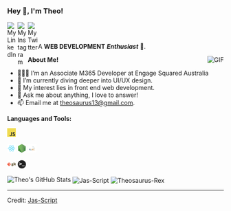 <h3 title="hehehe"> Hey 👋, I'm Theo!</h3>

<a href="https://www.linkedin.com/in/theo-harris-coder/">
  <img align="left" alt="My LinkedIn" width="24px" src="https://cdn.jsdelivr.net/npm/simple-icons@v3/icons/linkedin.svg" />
</a>
<a href="https://www.instagram.com/theosaurus_art/">
  <img align="left" alt="My Instagram" width="24px" src="https://cdn.jsdelivr.net/npm/simple-icons@v3/icons/instagram.svg" />
</a>
<a href="https://twitter.com/dino_coder">
  <img align="left" alt="My Twitter" width="24px" src="https://cdn.jsdelivr.net/npm/simple-icons@3.13.0/icons/twitter.svg" />
</a>




<br />
<br />

A **WEB DEVELOPMENT** ***Enthusiast*** 🚀.
 

  <img align="right" alt="GIF" src="https://i.pinimg.com/originals/e4/26/70/e426702edf874b181aced1e2fa5c6cde.gif" />

**About Me!**

- 👨🏽‍💻 I’m an Associate M365 Developer at Engage Squared Australia
- 🌱 I’m currently diving deeper into UI/UX design.
- 🤔 My interest lies in front end web development.
- 💬 Ask me about anything, I love to answer!
- 📫 Email me at [theosaurus13@gmail.com](mailto:theosaurus13@gmail.com).



**Languages and Tools:**  


<code><img height="20" src="https://raw.githubusercontent.com/github/explore/80688e429a7d4ef2fca1e82350fe8e3517d3494d/topics/javascript/javascript.png"></code>

<code><img height="20" src="https://raw.githubusercontent.com/github/explore/80688e429a7d4ef2fca1e82350fe8e3517d3494d/topics/react/react.png"></code>
<code><img height="20" src="https://raw.githubusercontent.com/github/explore/80688e429a7d4ef2fca1e82350fe8e3517d3494d/topics/nodejs/nodejs.png"></code>
<code><img height="20" src="https://raw.githubusercontent.com/github/explore/80688e429a7d4ef2fca1e82350fe8e3517d3494d/topics/mysql/mysql.png"></code>

<code><img height="20" src="https://raw.githubusercontent.com/github/explore/80688e429a7d4ef2fca1e82350fe8e3517d3494d/topics/git/git.png"></code>
<code><img height="20" src="https://raw.githubusercontent.com/github/explore/80688e429a7d4ef2fca1e82350fe8e3517d3494d/topics/terminal/terminal.png"></code>

<img src="https://github-readme-stats.vercel.app/api?username=Theosaurus-Rex&show_icons=true&hide_border=true&count_private=true&theme=shades-of-purple&icon_color=fad000" alt="Theo's GitHub Stats">
<img align="center" src="https://github-readme-streak-stats.herokuapp.com/?user=Theosaurus-Rex&count_private=true&theme=radical" alt="Jas-Script" />
<img align="center" width=500 src="https://github-readme-stats.vercel.app/api/top-langs/?username=Theosaurus-Rex&count_private=true&theme=radical" alt="Theosaurus-Rex" />

----
Credit: [Jas-Script](https://github.com/Jas-Script)


